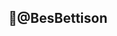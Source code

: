  👋@BesBettison
-
<!---
BesBettison/BesBettison is a ✨ special ✨ repository because its `README.md` (this file) appears on your GitHub profile.
You can click the Preview link to take a look at your changes.
--->
